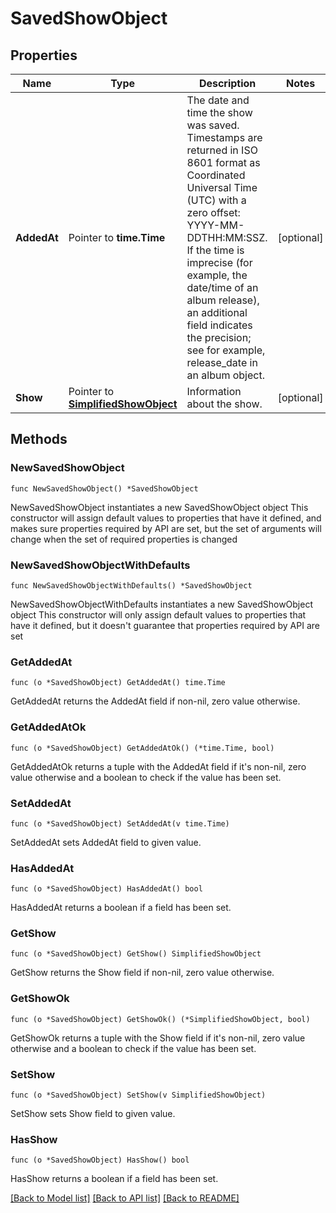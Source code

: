 # SavedShowObject

## Properties

Name | Type | Description | Notes
------------ | ------------- | ------------- | -------------
**AddedAt** | Pointer to **time.Time** | The date and time the show was saved. Timestamps are returned in ISO 8601 format as Coordinated Universal Time (UTC) with a zero offset: YYYY-MM-DDTHH:MM:SSZ. If the time is imprecise (for example, the date/time of an album release), an additional field indicates the precision; see for example, release_date in an album object.  | [optional] 
**Show** | Pointer to [**SimplifiedShowObject**](SimplifiedShowObject.md) | Information about the show. | [optional] 

## Methods

### NewSavedShowObject

`func NewSavedShowObject() *SavedShowObject`

NewSavedShowObject instantiates a new SavedShowObject object
This constructor will assign default values to properties that have it defined,
and makes sure properties required by API are set, but the set of arguments
will change when the set of required properties is changed

### NewSavedShowObjectWithDefaults

`func NewSavedShowObjectWithDefaults() *SavedShowObject`

NewSavedShowObjectWithDefaults instantiates a new SavedShowObject object
This constructor will only assign default values to properties that have it defined,
but it doesn't guarantee that properties required by API are set

### GetAddedAt

`func (o *SavedShowObject) GetAddedAt() time.Time`

GetAddedAt returns the AddedAt field if non-nil, zero value otherwise.

### GetAddedAtOk

`func (o *SavedShowObject) GetAddedAtOk() (*time.Time, bool)`

GetAddedAtOk returns a tuple with the AddedAt field if it's non-nil, zero value otherwise
and a boolean to check if the value has been set.

### SetAddedAt

`func (o *SavedShowObject) SetAddedAt(v time.Time)`

SetAddedAt sets AddedAt field to given value.

### HasAddedAt

`func (o *SavedShowObject) HasAddedAt() bool`

HasAddedAt returns a boolean if a field has been set.

### GetShow

`func (o *SavedShowObject) GetShow() SimplifiedShowObject`

GetShow returns the Show field if non-nil, zero value otherwise.

### GetShowOk

`func (o *SavedShowObject) GetShowOk() (*SimplifiedShowObject, bool)`

GetShowOk returns a tuple with the Show field if it's non-nil, zero value otherwise
and a boolean to check if the value has been set.

### SetShow

`func (o *SavedShowObject) SetShow(v SimplifiedShowObject)`

SetShow sets Show field to given value.

### HasShow

`func (o *SavedShowObject) HasShow() bool`

HasShow returns a boolean if a field has been set.


[[Back to Model list]](../README.md#documentation-for-models) [[Back to API list]](../README.md#documentation-for-api-endpoints) [[Back to README]](../README.md)


